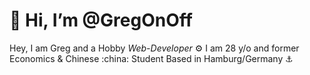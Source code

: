 # 👋 Hi, I’m @GregOnOff 

Hey, I am Greg and a Hobby _Web-Developer_ :gear:
I am 28 y/o and former Economics & Chinese :china: Student
Based in Hamburg/Germany :anchor: 




